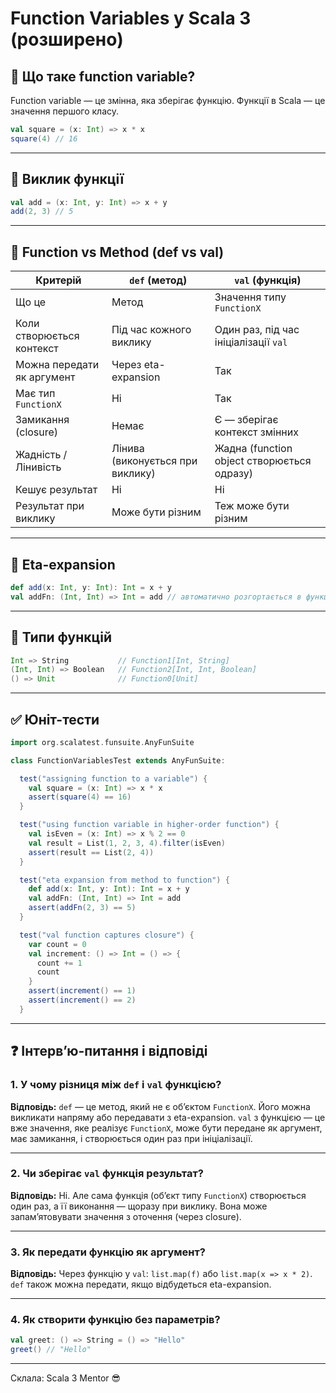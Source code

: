 # Function Variables у Scala 3 (розширено)

## 🔹 Що таке function variable?

Function variable — це змінна, яка зберігає функцію. Функції в Scala — це значення першого класу.

```scala
val square = (x: Int) => x * x
square(4) // 16
```

---

## 🔹 Виклик функції

```scala
val add = (x: Int, y: Int) => x + y
add(2, 3) // 5
```

---

## 🔹 Function vs Method (def vs val)

| Критерій                   | `def` (метод)                            | `val` (функція)                             |
|----------------------------|------------------------------------------|---------------------------------------------|
| Що це                      | Метод                                    | Значення типу `FunctionX`                   |
| Коли створюється контекст  | Під час кожного виклику                  | Один раз, під час ініціалізації `val`       |
| Можна передати як аргумент | Через eta-expansion                      | Так                                          |
| Має тип `FunctionX`        | Ні                                       | Так                                          |
| Замикання (closure)        | Немає                                    | Є — зберігає контекст змінних                |
| Жадність / Лінивість       | Лінива (виконується при виклику)         | Жадна (function object створюється одразу)  |
| Кешує результат            | Ні                                       | Ні                                           |
| Результат при виклику      | Може бути різним                         | Теж може бути різним                         |

---

## 🔄 Eta-expansion

```scala
def add(x: Int, y: Int): Int = x + y
val addFn: (Int, Int) => Int = add // автоматично розгортається в функцію
```

---

## 🔹 Типи функцій

```scala
Int => String           // Function1[Int, String]
(Int, Int) => Boolean   // Function2[Int, Int, Boolean]
() => Unit              // Function0[Unit]
```

---

## ✅ Юніт-тести

```scala
import org.scalatest.funsuite.AnyFunSuite

class FunctionVariablesTest extends AnyFunSuite:

  test("assigning function to a variable") {
    val square = (x: Int) => x * x
    assert(square(4) == 16)
  }

  test("using function variable in higher-order function") {
    val isEven = (x: Int) => x % 2 == 0
    val result = List(1, 2, 3, 4).filter(isEven)
    assert(result == List(2, 4))
  }

  test("eta expansion from method to function") {
    def add(x: Int, y: Int): Int = x + y
    val addFn: (Int, Int) => Int = add
    assert(addFn(2, 3) == 5)
  }

  test("val function captures closure") {
    var count = 0
    val increment: () => Int = () => {
      count += 1
      count
    }
    assert(increment() == 1)
    assert(increment() == 2)
  }
```

---

## ❓ Інтерв’ю-питання і відповіді

### 1. У чому різниця між `def` і `val` функцією?

**Відповідь:** `def` — це метод, який не є об’єктом `FunctionX`. Його можна викликати напряму або передавати з eta-expansion. `val` з функцією — це вже значення, яке реалізує `FunctionX`, може бути передане як аргумент, має замикання, і створюється один раз при ініціалізації.

---

### 2. Чи зберігає `val` функція результат?

**Відповідь:** Ні. Але сама функція (об’єкт типу `FunctionX`) створюється один раз, а її виконання — щоразу при виклику. Вона може запам’ятовувати значення з оточення (через closure).

---

### 3. Як передати функцію як аргумент?

**Відповідь:** Через функцію у `val`: `list.map(f)` або `list.map(x => x * 2)`. `def` також можна передати, якщо відбудеться eta-expansion.

---

### 4. Як створити функцію без параметрів?

```scala
val greet: () => String = () => "Hello"
greet() // "Hello"
```

---

Склала: Scala 3 Mentor 😎